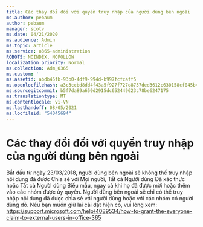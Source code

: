 ```yaml
---
title: Các thay đổi đối với quyền truy nhập của người dùng bên ngoài
ms.author: pebaum
author: pebaum
manager: scotv
ms.date: 04/21/2020
ms.audience: Admin
ms.topic: article
ms.service: o365-administration
ROBOTS: NOINDEX, NOFOLLOW
localization_priority: Normal
ms.collection: Adm_O365
ms.custom: ''
ms.assetid: abdb45fb-93b0-4df9-994d-b997fcfcaff5
ms.openlocfilehash: a3c3ccbd8dd4f43a5f927f727e8757ded3612c630158cf045b4e6c0f93bb75ad
ms.sourcegitcommit: b5f7da89a650d2915dc652449623c78be6247175
ms.translationtype: MT
ms.contentlocale: vi-VN
ms.lasthandoff: 08/05/2021
ms.locfileid: "54045694"
---
```

# <a name="changes-to-external-user-access"></a>Các thay đổi đối với quyền truy nhập của người dùng bên ngoài

Bắt đầu từ ngày 23/03/2018, người dùng bên ngoài sẽ không thể truy nhập nội dung đã được Chia sẻ với Mọi người, Tất cả Người dùng Đã xác thực hoặc Tất cả Người dùng Biểu mẫu, ngay cả khi họ đã được mời hoặc thêm vào các nhóm được ủy quyền. Người dùng bên ngoài sẽ chỉ có thể truy nhập nội dung đã được chia sẻ với người dùng hoặc với các nhóm có người dùng đó. Nếu bạn muốn giữ lại cài đặt hiện có, vui lòng xem: https://support.microsoft.com/help/4089534/how-to-grant-the-everyone-claim-to-external-users-in-office-365
  

